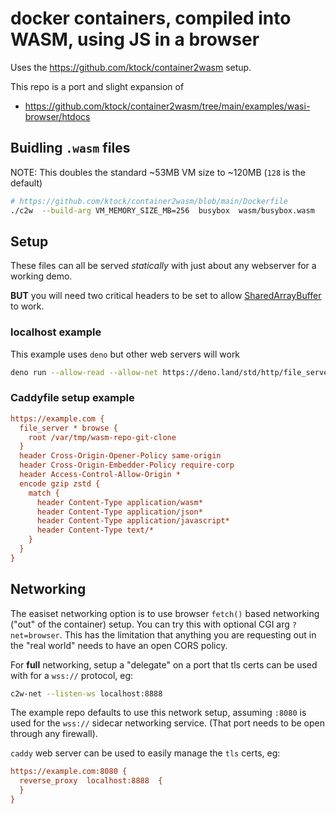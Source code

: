 # docker containers, compiled into WASM, using JS in a browser

Uses the https://github.com/ktock/container2wasm setup.

This repo is a port and slight expansion of
- https://github.com/ktock/container2wasm/tree/main/examples/wasi-browser/htdocs


## Buidling `.wasm` files
NOTE: This doubles the standard ~53MB VM size to ~120MB (`128` is the default)
```sh
# https://github.com/ktock/container2wasm/blob/main/Dockerfile
./c2w  --build-arg VM_MEMORY_SIZE_MB=256  busybox  wasm/busybox.wasm
```

## Setup
These files can all be served *statically* with just about any webserver for a working demo.

**BUT** you will need two critical headers to be set to allow
[SharedArrayBuffer](https://developer.mozilla.org/en-US/docs/Web/JavaScript/Reference/Global_Objects/SharedArrayBuffer) to work.


### localhost example
This example uses `deno` but other web servers will work
```sh
deno run --allow-read --allow-net https://deno.land/std/http/file_server.ts --cors -H 'Cross-Origin-Opener-Policy: same-origin' -H 'Cross-Origin-Embedder-Policy: require-corp'
```

### Caddyfile setup example
```ini
https://example.com {
  file_server * browse {
    root /var/tmp/wasm-repo-git-clone
  }
  header Cross-Origin-Opener-Policy same-origin
  header Cross-Origin-Embedder-Policy require-corp
  header Access-Control-Allow-Origin *
  encode gzip zstd {
    match {
      header Content-Type application/wasm*
      header Content-Type application/json*
      header Content-Type application/javascript*
      header Content-Type text/*
    }
  }
}
```

## Networking
The easiset networking option is to use browser `fetch()` based networking ("out" of the container) setup.
You can try this with optional CGI arg `?net=browser`.
This has the limitation that anything you are requesting out in the "real world" needs to have
an open CORS policy.

For **full** networking, setup a "delegate" on a port that tls certs can be used with for a
`wss://` protocol, eg:
```sh
c2w-net --listen-ws localhost:8888
```

The example repo defaults to use this network setup, assuming `:8080` is used for the `wss://`
sidecar networking service.  (That port needs to be open through any firewall).

`caddy` web server can be used to easily manage the `tls` certs, eg:
```ini
https://example.com:8080 {
  reverse_proxy  localhost:8888  {
  }
}
```
